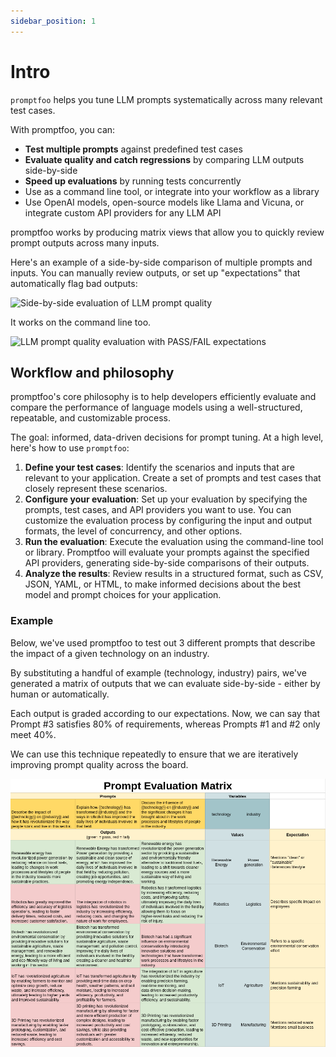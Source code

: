 ```yaml
---
sidebar_position: 1
---
```


# Intro

`promptfoo` helps you tune LLM prompts systematically across many relevant test cases.


With promptfoo, you can:

- **Test multiple prompts** against predefined test cases
- **Evaluate quality and catch regressions** by comparing LLM outputs side-by-side
- **Speed up evaluations** by running tests concurrently
- Use as a command line tool, or integrate into your workflow as a library
- Use OpenAI models, open-source models like Llama and Vicuna, or integrate custom API providers for any LLM API

promptfoo works by producing matrix views that allow you to quickly review prompt outputs across many inputs.

Here's an example of a side-by-side comparison of multiple prompts and inputs. You can manually review outputs, or set up "expectations" that automatically flag bad outputs:

![Side-by-side evaluation of LLM prompt quality](https://user-images.githubusercontent.com/310310/238143127-ddcd77df-2783-425e-ade9-1a20dd0b6cd2.png)

It works on the command line too.

![LLM prompt quality evaluation with PASS/FAIL expectations](https://user-images.githubusercontent.com/310310/236690475-b05205e8-483e-4a6d-bb84-41c2b06a1247.png)

## Workflow and philosophy

promptfoo's core philosophy is to help developers efficiently evaluate and compare the performance of language models using a well-structured, repeatable, and customizable process.

The goal: informed, data-driven decisions for prompt tuning. At a high level, here's how to use `promptfoo`:

1. **Define your test cases**: Identify the scenarios and inputs that are relevant to your application. Create a set of prompts and test cases that closely represent these scenarios.
2. **Configure your evaluation**: Set up your evaluation by specifying the prompts, test cases, and API providers you want to use. You can customize the evaluation process by configuring the input and output formats, the level of concurrency, and other options.
3. **Run the evaluation**: Execute the evaluation using the command-line tool or library. Promptfoo will evaluate your prompts against the specified API providers, generating side-by-side comparisons of their outputs.
4. **Analyze the results**: Review results in a structured format, such as CSV, JSON, YAML, or HTML, to make informed decisions about the best model and prompt choices for your application.

### Example

Below, we've used promptfoo to test out 3 different prompts that describe the impact of a given technology on an industry.

By substituting a handful of example (technology, industry) pairs, we've generated a matrix of outputs that we can evaluate side-by-side - either by human or automatically.

Each output is graded according to our expectations. Now, we can say that Prompt #3 satisfies 80% of requirements, whereas Prompts #1 and #2 only meet 40%.

We can use this technique repeatedly to ensure that we are iteratively improving prompt quality across the board.

![Evaluating prompts as a matrix](./assets/prompt-evaluation-matrix.png)

